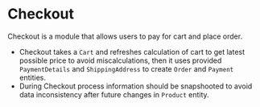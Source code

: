 # Checkout

Checkout is a module that allows users to pay for cart and place order.

- Checkout takes a `Cart` and refreshes calculation of cart to get latest possible price to avoid miscalculations, then
  it uses provided `PaymentDetails` and `ShippingAddress` to create `Order` and `Payment` entities.
- During Checkout process information should be snapshooted to avoid data inconsistency after future changes
  in `Product` entity.